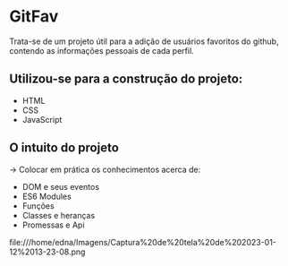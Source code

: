 
# GitFav

Trata-se de um projeto útil para a adição de usuários favoritos do github, contendo as informações pessoais de cada perfil.

## Utilizou-se para a construção do projeto: 
- HTML
- CSS
- JavaScript

## O intuito do projeto

-> Colocar em prática os conhecimentos acerca de:

- DOM e seus eventos 
- ES6 Modules 
- Funções 
- Classes e heranças
- Promessas e Api

file:///home/edna/Imagens/Captura%20de%20tela%20de%202023-01-12%2013-23-08.png

